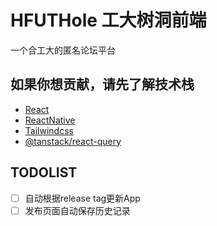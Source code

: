 # HFUTHole 工大树洞前端

一个合工大的匿名论坛平台


## 如果你想贡献，请先了解技术栈

- [React](https://react.dev/)
- [ReactNative](https://reactnative.dev/)
- [Tailwindcss](https://tailwindcss.com/)
- [@tanstack/react-query](https://react-query.tanstack.com/)



## TODOLIST

- [ ] 自动根据release tag更新App
- [ ] 发布页面自动保存历史记录
